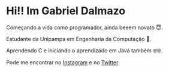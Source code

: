# Hi!! Im Gabriel Dalmazo

Começando a vida como programador, ainda beeem novato :innocent:.

Estudante da Unipampa em Engenharia da Computação :dizzy:.

Aprendendo C e iniciando o aprendizado em Java também :nerd_face::nerd_face:.

Pode me encontrar no [Instagram](https://www.instagram.com/gabrieldalmazo/)
e no [Twitter](https://twitter.com/GabrielDalzz)
